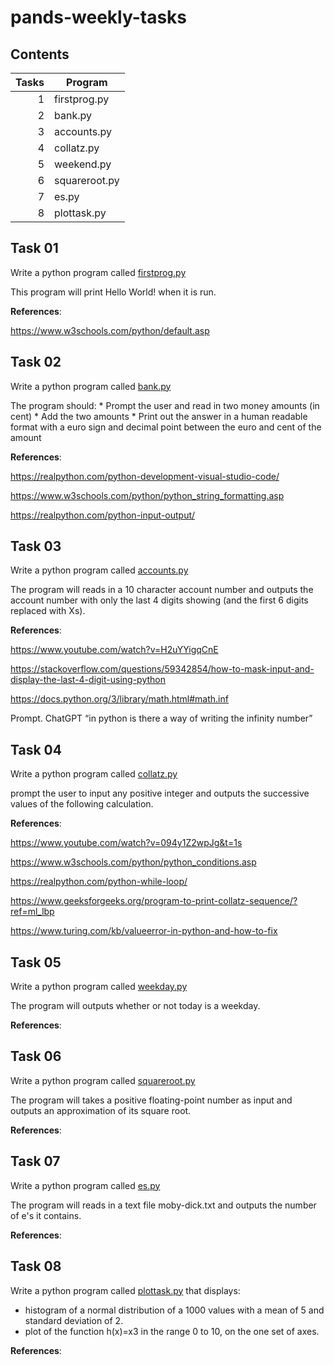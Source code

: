 # pands-weekly-tasks


## Contents

| Tasks|Program       |
|-----:|---------------|
|     1| firstprog.py |
|     2| bank.py       |
|     3| accounts.py   |
|     4| collatz.py    |
|     5| weekend.py    |
|     6| squareroot.py |
|     7| es.py         |
|     8| plottask.py   |

## Task 01

Write a python program called [firstprog.py](firstprog.py)



This program will print Hello World! when it is run.

**References**:

https://www.w3schools.com/python/default.asp

## Task 02

Write a python program called [bank.py](bank.py)

The program should:
                    * Prompt the user and read in two money amounts (in cent)
                    * Add the two amounts
                    * Print out the answer in a human readable format with a euro sign and decimal point between the euro and cent of the amount 

**References**:

https://realpython.com/python-development-visual-studio-code/

https://www.w3schools.com/python/python_string_formatting.asp


https://realpython.com/python-input-output/


## Task 03
Write a python program called [accounts.py](accounts.py)

The program will reads in a 10 character account number and outputs the account number with only the last 4 digits showing (and the first 6 digits replaced with Xs).

**References**:

https://www.youtube.com/watch?v=H2uYYigqCnE

https://stackoverflow.com/questions/59342854/how-to-mask-input-and-display-the-last-4-digit-using-python

https://docs.python.org/3/library/math.html#math.inf

Prompt. ChatGPT “in python is there a way of writing the infinity number” 


## Task 04
Write a python program called [collatz.py](collatz.py)

prompt the user to input any positive integer and outputs the successive values of the following calculation.

**References**:

https://www.youtube.com/watch?v=094y1Z2wpJg&t=1s

https://www.w3schools.com/python/python_conditions.asp

https://realpython.com/python-while-loop/

https://www.geeksforgeeks.org/program-to-print-collatz-sequence/?ref=ml_lbp

https://www.turing.com/kb/valueerror-in-python-and-how-to-fix

## Task 05
Write a python program called [weekday.py](weekday.py)

The program will outputs whether or not today is a weekday.

**References**:



## Task 06
Write a python program called [squareroot.py](squareroot.py)

The program will takes a positive floating-point number as input and outputs an approximation of its square root.

**References**:



## Task 07
Write a python program called [es.py](es.py)

The program will reads in a text file moby-dick.txt and outputs the number of e's it contains.

**References**:



## Task 08

Write a python program called [plottask.py](plottask.py)
that displays:

* histogram of a normal distribution of a 1000 values with a mean of 5 and standard deviation of 2. 
* plot of the function  h(x)=x3 in the range 0 to 10, on the one set of axes.

**References**:
